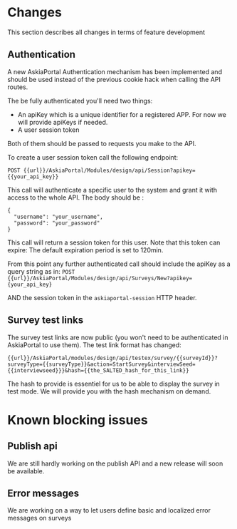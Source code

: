 # Changes
This section describes all changes in terms of feature development

## Authentication
A new AskiaPortal Authentication mechanism has been implemented and should be used instead of the previous cookie hack when calling the API routes.

The be fully authenticated you'll need two things:
- An apiKey which is a unique identifier for a registered APP. For now we will provide apiKeys if needed.
- A user session token

Both of them should be passed to requests you make to the API.

To create a user session token call the following endpoint:

`POST {{url}}/AskiaPortal/Modules/design/api/Session?apikey={{your_api_key}}`

This call will authenticate a specific user to the system and grant it with access to the whole API.
The body should be :

```
{
  "username": "your_username",
  "password": "your_password"
}
```

This call will return a session token for this user.
Note that this token can expire: The default expiration period is set to 120min.

From this point any further authenticated call should include the apiKey as a query string as in:
`POST {{url}}/AskiaPortal/Modules/design/api/Surveys/New?apikey={your_api_key}`

AND the session token in the `askiaportal-session` HTTP header.


## Survey test links
The survey test links are now public (you won't need to be authenticated in AskiaPortal to use them).
The test link format has changed:

```
{{url}}/AskiaPortal/modules/design/api/testex/survey/{{surveyId}}?surveyType={{surveyType}}&action=StartSurvey&interviewSeed={{interviewseed}}}&hash={{the_SALTED_hash_for_this_link}}
```

The hash to provide is essentiel for us to be able to display the survey in test mode. We will provide you with the hash mechanism on demand.


# Known blocking issues

## Publish api
We are still hardly working on the publish API and a new release will soon be available.

## Error messages
We are working on a way to let users define basic and localized error messages on surveys
